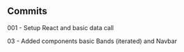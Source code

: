 ## Commits

001 - Setup React and basic data call

03 - Added components basic Bands (iterated) and Navbar


